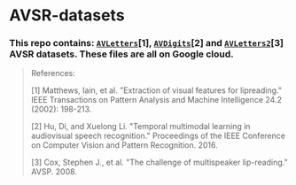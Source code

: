 # AVSR-datasets

### This repo contains: [`AVLetters`](https://drive.google.com/file/d/1RT1beWiBTyFHt6KlBwjlja9GyOyJ2zed/view?usp=sharing)[1], [`AVDigits`](https://drive.google.com/file/d/1ftS9GHYkOyQ-hQdFvamTblYyIWQCTWud/view?usp=sharing)[2] and [`AVLetters2`](https://drive.google.com/file/d/1QSlYMe_VEIDjHr59YX72kddKkYlkpT2i/view?usp=sharing)[3] AVSR datasets. These files are all on Google cloud.

> References:
>
> [1] Matthews, Iain, et al. "Extraction of visual features for lipreading." IEEE Transactions on Pattern Analysis and Machine Intelligence 24.2 (2002): 198-213.
>
> [2] Hu, Di, and Xuelong Li. "Temporal multimodal learning in audiovisual speech recognition." Proceedings of the IEEE Conference on Computer Vision and Pattern Recognition. 2016.
>
> [3] Cox, Stephen J., et al. "The challenge of multispeaker lip-reading." AVSP. 2008.
